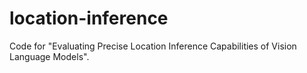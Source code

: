 # location-inference

Code for "Evaluating Precise Location Inference Capabilities of Vision Language Models".
